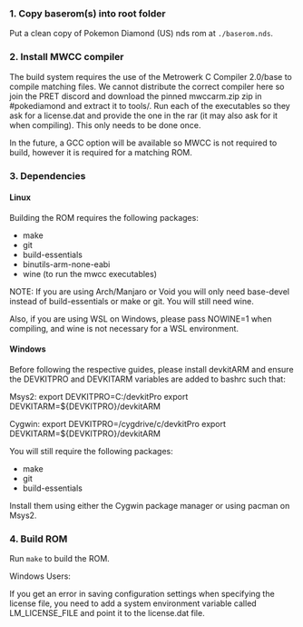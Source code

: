 ### 1. Copy baserom(s) into root folder

Put a clean copy of Pokemon Diamond (US) nds rom at `./baserom.nds`.

### 2. Install MWCC compiler

The build system requires the use of the Metrowerk C Compiler 2.0/base to compile matching files. We cannot distribute the correct compiler here so join the PRET discord and download the pinned mwccarm.zip zip in #pokediamond and extract it to tools/. Run each of the executables so they ask for a license.dat and provide the one in the rar (it may also ask for it when compiling). This only needs to be done once.

In the future, a GCC option will be available so MWCC is not required to build, however it is required for a matching ROM.

### 3. Dependencies

#### Linux

Building the ROM requires the following packages:

* make
* git
* build-essentials
* binutils-arm-none-eabi
* wine (to run the mwcc executables)

NOTE: If you are using Arch/Manjaro or Void you will only need base-devel instead of build-essentials or make or git. You will still need wine.

Also, if you are using WSL on Windows, please pass NOWINE=1 when compiling, and wine is not necessary for a WSL environment.

#### Windows

Before following the respective guides, please install devkitARM and ensure the DEVKITPRO and DEVKITARM variables are added to bashrc such that:

Msys2:
export DEVKITPRO=C:/devkitPro
export DEVKITARM=${DEVKITPRO}/devkitARM

Cygwin:
export DEVKITPRO=/cygdrive/c/devkitPro
export DEVKITARM=${DEVKITPRO}/devkitARM

You will still require the following packages:

* make
* git
* build-essentials

Install them using either the Cygwin package manager or using pacman on Msys2.

### 4. Build ROM

Run `make` to build the ROM.

Windows Users:

If you get an error in saving configuration settings when specifying the license file, you need to add a system environment variable called LM_LICENSE_FILE and point it to the license.dat file.
